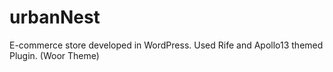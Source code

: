 # urbanNest
E-commerce store developed in WordPress. Used Rife and Apollo13 themed Plugin. (Woor Theme)
